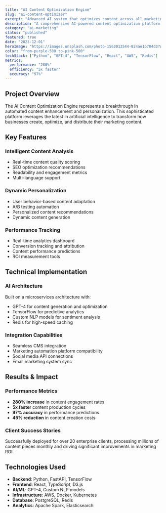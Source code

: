 ```yaml
---
title: "AI Content Optimization Engine"
slug: "ai-content-optimizer"
excerpt: "Advanced AI system that optimizes content across all marketing channels, delivering personalized experiences at scale with real-time performance tracking."
description: "A comprehensive AI-powered content optimization platform that analyzes, enhances, and personalizes marketing content across all digital channels. This engine uses advanced NLP and machine learning to maximize engagement and conversion rates."
category: "ai-marketing"
status: "published"
featured: true
date: "2023-12-01"
heroImage: "https://images.unsplash.com/photo-1563013544-824ae1b704d3?w=800&h=600&fit=crop"
color: "from-purple-500 to-pink-500"
techStack: ["Python", "GPT-4", "TensorFlow", "React", "AWS", "Redis"]
metrics:
  performance: "280%"
  efficiency: "5x faster"
  accuracy: "97%"
---
```


## Project Overview

The AI Content Optimization Engine represents a breakthrough in automated content enhancement and personalization. This sophisticated platform leverages the latest in artificial intelligence to transform how businesses create, optimize, and distribute their marketing content.

## Key Features

### Intelligent Content Analysis
- Real-time content quality scoring
- SEO optimization recommendations
- Readability and engagement metrics
- Multi-language support

### Dynamic Personalization
- User behavior-based content adaptation
- A/B testing automation
- Personalized content recommendations
- Dynamic content generation

### Performance Tracking
- Real-time analytics dashboard
- Conversion tracking and attribution
- Content performance predictions
- ROI measurement tools

## Technical Implementation

### AI Architecture
Built on a microservices architecture with:
- GPT-4 for content generation and optimization
- TensorFlow for predictive analytics
- Custom NLP models for sentiment analysis
- Redis for high-speed caching

### Integration Capabilities
- Seamless CMS integration
- Marketing automation platform compatibility
- Social media API connections
- Email marketing system sync

## Results & Impact

### Performance Metrics
- **280% increase** in content engagement rates
- **5x faster** content production cycles
- **97% accuracy** in performance predictions
- **45% reduction** in content creation costs

### Client Success Stories
Successfully deployed for over 20 enterprise clients, processing millions of content pieces monthly and driving significant improvements in marketing ROI.

## Technologies Used
- **Backend**: Python, FastAPI, TensorFlow
- **Frontend**: React, TypeScript, D3.js
- **AI/ML**: GPT-4, Custom NLP models
- **Infrastructure**: AWS, Docker, Kubernetes
- **Database**: PostgreSQL, Redis
- **Analytics**: Apache Spark, Elasticsearch